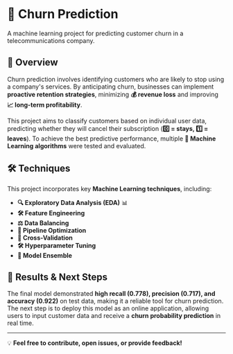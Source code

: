 # 📡 Churn Prediction 

A machine learning project for predicting customer churn in a telecommunications company.  

## 📌 Overview  
Churn prediction involves identifying customers who are likely to stop using a company's services. By anticipating churn, businesses can implement **proactive retention strategies**, minimizing **💰 revenue loss** and improving **📈 long-term profitability**.  

This project aims to classify customers based on individual user data, predicting whether they will cancel their subscription (**0️⃣ = stays, 1️⃣ = leaves**). To achieve the best predictive performance, multiple **🤖 Machine Learning algorithms** were tested and evaluated.  

## 🛠️ Techniques  
This project incorporates key **Machine Learning techniques**, including:  
- **🔍 Exploratory Data Analysis (EDA)** 📊  
- **🛠️ Feature Engineering**  
- **⚖️ Data Balancing**  
- **🔄 Pipeline Optimization**  
- **🎯 Cross-Validation**  
- **🛠️ Hyperparameter Tuning**  
- **🤝 Model Ensemble**  

## 🚀 Results & Next Steps  
The final model demonstrated **high recall (0.778), precision (0.717), and accuracy (0.922)** on test data, making it a reliable tool for churn prediction. The next step is to deploy this model as an online application, allowing users to input customer data and receive a **churn probability prediction** in real time.  

---

💡 **Feel free to contribute, open issues, or provide feedback!**  
